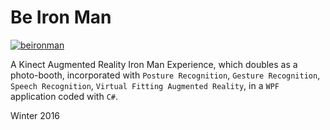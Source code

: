 # Be Iron Man

[![beironman](http://img.youtube.com/vi/3ay6Z_jMPGQ/0.jpg)](http://www.youtube.com/watch?v=3ay6Z_jMPGQ "Demo on YouTube")

A Kinect Augmented Reality Iron Man Experience, which doubles as a photo-booth, incorporated with `Posture Recognition`, `Gesture Recognition`, `Speech Recognition`, `Virtual Fitting Augmented Reality`, in a `WPF` application coded with `C#`.

Winter 2016